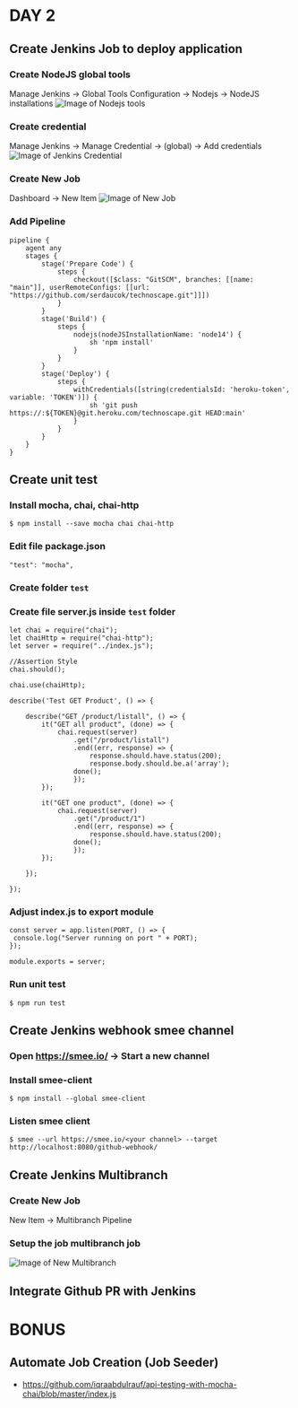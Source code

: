 # DAY 2
## Create Jenkins Job to deploy application
### Create NodeJS global tools
Manage Jenkins -> Global Tools Configuration -> Nodejs -> NodeJS installations
![Image of Nodejs tools](https://github.com/sidiqputra/technoscape-demo/blob/main/docs/images/nodejs-tools.png?raw=true)
### Create credential
Manage Jenkins -> Manage Credential -> (global) -> Add credentials
![Image of Jenkins Credential](https://github.com/sidiqputra/technoscape-demo/blob/main/docs/images/jenkins-credential.png?raw=true)
### Create New Job
Dashboard -> New Item
![Image of New Job](https://github.com/sidiqputra/technoscape-demo/blob/main/docs/images/new-job.png?raw=true)
### Add Pipeline
```
pipeline {
    agent any 
    stages {
        stage('Prepare Code') {
            steps {
                checkout([$class: "GitSCM", branches: [[name: "main"]], userRemoteConfigs: [[url: "https://github.com/serdaucok/technoscape.git"]]])
            }
        }
        stage('Build') {
            steps {
                nodejs(nodeJSInstallationName: 'node14') {
                    sh 'npm install'
                }
            }
        }
        stage('Deploy') {
            steps {
                withCredentials([string(credentialsId: 'heroku-token', variable: 'TOKEN')]) {
                    sh 'git push https://:${TOKEN}@git.heroku.com/technoscape.git HEAD:main'
                }
            }
        }
    }
}
```
## Create unit test
### Install mocha, chai, chai-http
```
$ npm install --save mocha chai chai-http
```
### Edit file package.json 
```
"test": "mocha",
```
### Create folder `test`
### Create file server.js inside `test` folder
```
let chai = require("chai");
let chaiHttp = require("chai-http");
let server = require("../index.js");

//Assertion Style
chai.should();

chai.use(chaiHttp);

describe('Test GET Product', () => {

    describe("GET /product/listall", () => {
        it("GET all product", (done) => {
            chai.request(server)
                .get("/product/listall")
                .end((err, response) => {
                    response.should.have.status(200);
                    response.body.should.be.a('array');
                done();
                });
        });

        it("GET one product", (done) => {
            chai.request(server)
                .get("/product/1")
                .end((err, response) => {
                    response.should.have.status(200);
                done();
                });
        });

    });

});
```
### Adjust index.js to export module
```
const server = app.listen(PORT, () => {
 console.log("Server running on port " + PORT);
});

module.exports = server;
```
### Run unit test
```
$ npm run test
```
## Create Jenkins webhook smee channel
### Open https://smee.io/ -> Start a new channel
### Install smee-client
```
$ npm install --global smee-client
```
### Listen smee client
```
$ smee --url https://smee.io/<your channel> --target http://localhost:8080/github-webhook/
```
## Create Jenkins Multibranch
### Create New Job
New Item -> Multibranch Pipeline
### Setup the job multibranch job 
![Image of New Multibranch](https://github.com/sidiqputra/technoscape-demo/blob/main/docs/images/mutibranch-settings.png?raw=true)
## Integrate Github PR with Jenkins

# BONUS
## Automate Job Creation (Job Seeder)

- https://github.com/iqraabdulrauf/api-testing-with-mocha-chai/blob/master/index.js